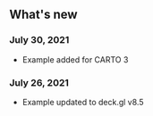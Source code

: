 ## What's new

### July 30, 2021

- Example added for CARTO 3

### July 26, 2021

- Example updated to deck.gl v8.5


